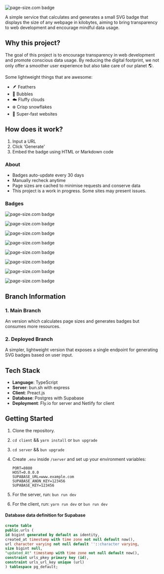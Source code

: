 ![page-size.com badge](https://pagesize.fly.dev/api/badge/612/purple)

A simple service that calculates and generates a small SVG badge that displays the size of any webpage in kilobytes, aiming to bring transparency to web development and encourage mindful data usage.

## Why this project?

The goal of this project is to encourage transparency in web development and promote conscious data usage. By reducing the digital footprint, we not only offer a smoother user experience but also take care of our planet 🌎.

Some lightweight things that are awesome:
- 🪶 Feathers
- 💭 Bubbles
- ☁️ Fluffy clouds
- ❄️ Crisp snowflakes
- 🚀 Super-fast websites

## How does it work?

1. Input a URL
2. Click 'Generate'
3. Embed the badge using HTML or Markdown code

### About

- Badges auto-update every 30 days
- Manually recheck anytime
- Page sizes are cached to minimise requests and conserve data
- This project is a work in progress. Some sites may present issues.

### Badges

![page-size.com badge](https://pagesize.fly.dev/api/badge/612/green)

![page-size.com badge](https://pagesize.fly.dev/api/badge/612/red)

![page-size.com badge](https://pagesize.fly.dev/api/badge/612/blue)

![page-size.com badge](https://pagesize.fly.dev/api/badge/612/purple)

![page-size.com badge](https://pagesize.fly.dev/api/badge/612/orange)

![page-size.com badge](https://pagesize.fly.dev/api/badge/612/grey)

![page-size.com badge](https://pagesize.fly.dev/api/badge/612/darkgreen)

![page-size.com badge](https://pagesize.fly.dev/api/badge/612/darkblue)

## Branch Information

### 1. Main Branch

An version which calculates page sizes and generates badges but consumes more resources.

### 2. Deployed Branch

A simpler, lightweight version that exposes a single endpoint for generating SVG badges based on user input.

## Tech Stack

- **Language**: TypeScript
- **Server**: bun.sh with express
- **Client**: Preact.js
- **Database**: Postgres with Supabase
- **Deployment**: Fly.io for server and Netlify for client

## Getting Started


1. Clone the repository.
2. `cd client` && `yarn install` or `bun upgrade`
3. `cd server` && `bun upgrade`
3. Create `.env` inside `/server` and set up your environment variables:

   ```
   PORT=8080
   HOST=0.0.0.0
   SUPABASE_URL=www.example.com
   SUPABASE_ANON_KEY=123456
   SUPABASE_KEY=123456
   ```
4. For the server, run: `bun run dev`
5. For the client, run: `yarn run dev` or `bun run dev`

#### Database data definition for Supabase
```sql
create table
public.urls (
id bigint generated by default as identity,
created_at timestamp with time zone not null default now(),
url character varying not null default ''::character varying,
size bigint null,
"updated_At" timestamp with time zone not null default now(),
constraint urls_pkey primary key (id),
constraint urls_url_key unique (url)
) tablespace pg_default;
```
